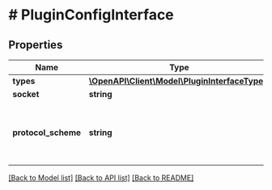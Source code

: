 # # PluginConfigInterface

## Properties

Name | Type | Description | Notes
------------ | ------------- | ------------- | -------------
**types** | [**\OpenAPI\Client\Model\PluginInterfaceType[]**](PluginInterfaceType.md) |  | 
**socket** | **string** |  | 
**protocol_scheme** | **string** | Protocol to use for clients connecting to the plugin. | [optional] 

[[Back to Model list]](../../README.md#documentation-for-models) [[Back to API list]](../../README.md#documentation-for-api-endpoints) [[Back to README]](../../README.md)



